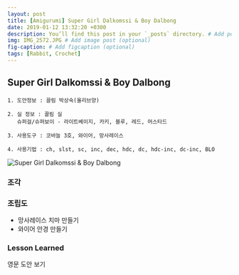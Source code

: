 ```yaml
---
layout: post
title: [Amigurumi] Super Girl Dalkomssi & Boy Dalbong
date: 2019-01-12 13:32:20 +0300
description: You’ll find this post in your `_posts` directory. # Add post description (optional)
img: IMG_2572.JPG # Add image post (optional)
fig-caption: # Add figcaption (optional)
tags: [Rabbit, Crochet]
---
```


## Super Girl Dalkomssi & Boy Dalbong   

```
1. 도안정보 : 끌림 박상숙(올리브양)

2. 실 정보 : 끌림 실
   슈퍼걸/슈퍼보이 - 라이트베이지, 카키, 블루, 레드, 머스타드

3. 사용도구 : 코바늘 3호, 와이어, 망사레이스

4. 사용기법 : ch, slst, sc, inc, dec, hdc, dc, hdc-inc, dc-inc, BLO
```

![Super Girl Dalkomssi & Boy Dalbong](http://knittinglove.github.io/assets/img/아미주말초급/IMG_2572.JPG "Super Girl Dalkomssi & Boy Dalbong")



### 조각



### 조립도

* 망사레이스 치마 만들기
* 와이어 안경 만들기

### Lesson Learned
영문 도안 보기
